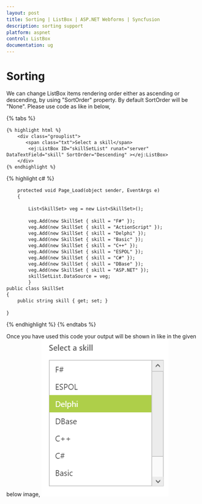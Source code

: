 ```yaml
---
layout: post
title: Sorting | ListBox | ASP.NET Webforms | Syncfusion
description: sorting support 
platform: aspnet
control: ListBox
documentation: ug
---
```


# Sorting

We can change ListBox items rendering order either as ascending or descending, by using "SortOrder" property. By default SortOrder will be "None". Please use code as like in below,
    

 {% tabs %}

    {% highlight html %}    
        <div class="grouplist">
           <span class="txt">Select a skill</span>
            <ej:ListBox ID="skillSetList" runat="server" DataTextField="skill" SortOrder="Descending" ></ej:ListBox>
        </div>
    {% endhighlight %}

{% highlight c# %}
 
        protected void Page_Load(object sender, EventArgs e)
        {

            List<SkillSet> veg = new List<SkillSet>();

            veg.Add(new SkillSet { skill = "F#" });
            veg.Add(new SkillSet { skill = "ActionScript" });
            veg.Add(new SkillSet { skill = "Delphi" });
            veg.Add(new SkillSet { skill = "Basic" });
            veg.Add(new SkillSet { skill = "C++" });
            veg.Add(new SkillSet { skill = "ESPOL" });
            veg.Add(new SkillSet { skill = "C#" });
            veg.Add(new SkillSet { skill = "DBase" });
            veg.Add(new SkillSet { skill = "ASP.NET" });
            skillSetList.DataSource = veg;
            }
    public class SkillSet
    {
        public string skill { get; set; }

    }
{% endhighlight %}
{% endtabs %}

Once you have used this code your output will be shown in like in the given below image,
![Sorting](Sorting-Images\img1.png)
